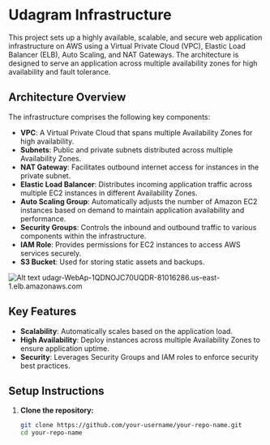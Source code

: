 # Udagram Infrastructure

This project sets up a highly available, scalable, and secure web application infrastructure on AWS using a Virtual Private Cloud (VPC), Elastic Load Balancer (ELB), Auto Scaling, and NAT Gateways. The architecture is designed to serve an application across multiple availability zones for high availability and fault tolerance.

## Architecture Overview

The infrastructure comprises the following key components:

- **VPC**: A Virtual Private Cloud that spans multiple Availability Zones for high availability.
- **Subnets**: Public and private subnets distributed across multiple Availability Zones.
- **NAT Gateway**: Facilitates outbound internet access for instances in the private subnet.
- **Elastic Load Balancer**: Distributes incoming application traffic across multiple EC2 instances in different Availability Zones.
- **Auto Scaling Group**: Automatically adjusts the number of Amazon EC2 instances based on demand to maintain application availability and performance.
- **Security Groups**: Controls the inbound and outbound traffic to various components within the infrastructure.
- **IAM Role**: Provides permissions for EC2 instances to access AWS services securely.
- **S3 Bucket**: Used for storing static assets and backups.

![Alt text](https://github.com/mohamedfayez-7/Infrastructure-as-code-Udagram-Project/blob/41e8167c95647168dba66043b24720f9f0ac7803/Udagram%20Infrastructure%20.png)
udagr-WebAp-1QDNOJC70UQDR-81016286.us-east-1.elb.amazonaws.com

## Key Features

- **Scalability**: Automatically scales based on the application load.
- **High Availability**: Deploy instances across multiple Availability Zones to ensure application uptime.
- **Security**: Leverages Security Groups and IAM roles to enforce security best practices.

## Setup Instructions

1. **Clone the repository:**
   ```bash
   git clone https://github.com/your-username/your-repo-name.git
   cd your-repo-name


